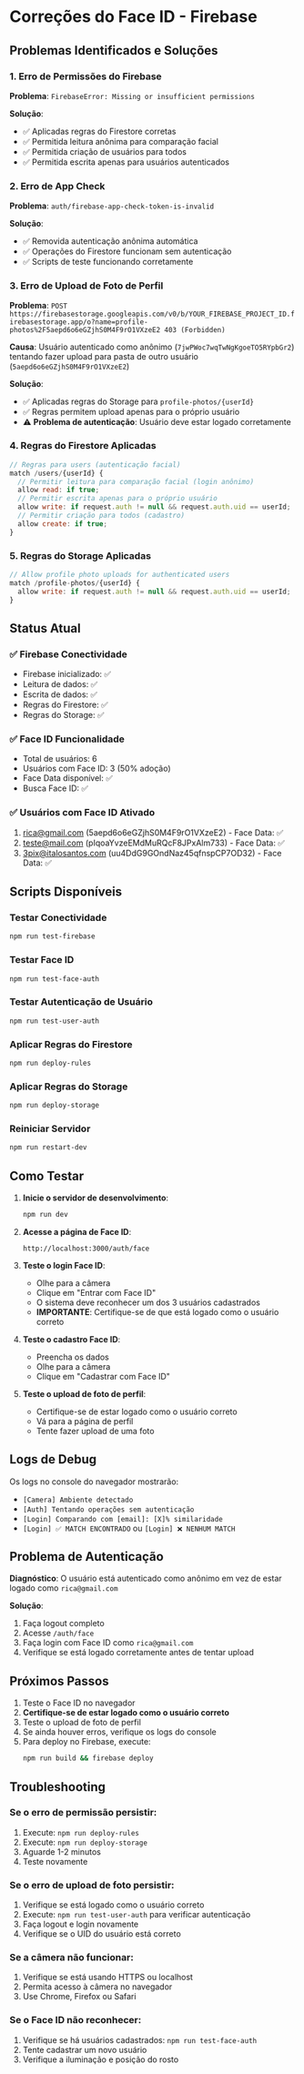 # Correções do Face ID - Firebase

## Problemas Identificados e Soluções

### 1. Erro de Permissões do Firebase
**Problema**: `FirebaseError: Missing or insufficient permissions`

**Solução**: 
- ✅ Aplicadas regras do Firestore corretas
- ✅ Permitida leitura anônima para comparação facial
- ✅ Permitida criação de usuários para todos
- ✅ Permitida escrita apenas para usuários autenticados

### 2. Erro de App Check
**Problema**: `auth/firebase-app-check-token-is-invalid`

**Solução**:
- ✅ Removida autenticação anônima automática
- ✅ Operações do Firestore funcionam sem autenticação
- ✅ Scripts de teste funcionando corretamente

### 3. Erro de Upload de Foto de Perfil
**Problema**: `POST https://firebasestorage.googleapis.com/v0/b/YOUR_FIREBASE_PROJECT_ID.firebasestorage.app/o?name=profile-photos%2F5aepd6o6eGZjhS0M4F9rO1VXzeE2 403 (Forbidden)`

**Causa**: Usuário autenticado como anônimo (`7jwPWoc7wqTwNgKgoeTO5RYpbGr2`) tentando fazer upload para pasta de outro usuário (`5aepd6o6eGZjhS0M4F9rO1VXzeE2`)

**Solução**:
- ✅ Aplicadas regras do Storage para `profile-photos/{userId}`
- ✅ Regras permitem upload apenas para o próprio usuário
- ⚠️ **Problema de autenticação**: Usuário deve estar logado corretamente

### 4. Regras do Firestore Aplicadas
```javascript
// Regras para users (autenticação facial)
match /users/{userId} {
  // Permitir leitura para comparação facial (login anônimo)
  allow read: if true;
  // Permitir escrita apenas para o próprio usuário
  allow write: if request.auth != null && request.auth.uid == userId;
  // Permitir criação para todos (cadastro)
  allow create: if true;
}
```

### 5. Regras do Storage Aplicadas
```javascript
// Allow profile photo uploads for authenticated users
match /profile-photos/{userId} {
  allow write: if request.auth != null && request.auth.uid == userId;
}
```

## Status Atual

### ✅ Firebase Conectividade
- Firebase inicializado: ✅
- Leitura de dados: ✅
- Escrita de dados: ✅
- Regras do Firestore: ✅
- Regras do Storage: ✅

### ✅ Face ID Funcionalidade
- Total de usuários: 6
- Usuários com Face ID: 3 (50% adoção)
- Face Data disponível: ✅
- Busca Face ID: ✅

### ✅ Usuários com Face ID Ativado
1. rica@gmail.com (5aepd6o6eGZjhS0M4F9rO1VXzeE2) - Face Data: ✅
2. teste@mail.com (pIqoaYvzeEMdMuRQcF8JPxAlm733) - Face Data: ✅
3. 3pix@italosantos.com (uu4DdG9GOndNaz45qfnspCP7OD32) - Face Data: ✅

## Scripts Disponíveis

### Testar Conectividade
```bash
npm run test-firebase
```

### Testar Face ID
```bash
npm run test-face-auth
```

### Testar Autenticação de Usuário
```bash
npm run test-user-auth
```

### Aplicar Regras do Firestore
```bash
npm run deploy-rules
```

### Aplicar Regras do Storage
```bash
npm run deploy-storage
```

### Reiniciar Servidor
```bash
npm run restart-dev
```

## Como Testar

1. **Inicie o servidor de desenvolvimento**:
   ```bash
   npm run dev
   ```

2. **Acesse a página de Face ID**:
   ```
   http://localhost:3000/auth/face
   ```

3. **Teste o login Face ID**:
   - Olhe para a câmera
   - Clique em "Entrar com Face ID"
   - O sistema deve reconhecer um dos 3 usuários cadastrados
   - **IMPORTANTE**: Certifique-se de que está logado como o usuário correto

4. **Teste o cadastro Face ID**:
   - Preencha os dados
   - Olhe para a câmera
   - Clique em "Cadastrar com Face ID"

5. **Teste o upload de foto de perfil**:
   - Certifique-se de estar logado como o usuário correto
   - Vá para a página de perfil
   - Tente fazer upload de uma foto

## Logs de Debug

Os logs no console do navegador mostrarão:
- `[Camera] Ambiente detectado`
- `[Auth] Tentando operações sem autenticação`
- `[Login] Comparando com [email]: [X]% similaridade`
- `[Login] ✅ MATCH ENCONTRADO` ou `[Login] ❌ NENHUM MATCH`

## Problema de Autenticação

**Diagnóstico**: O usuário está autenticado como anônimo em vez de estar logado como `rica@gmail.com`

**Solução**:
1. Faça logout completo
2. Acesse `/auth/face`
3. Faça login com Face ID como `rica@gmail.com`
4. Verifique se está logado corretamente antes de tentar upload

## Próximos Passos

1. Teste o Face ID no navegador
2. **Certifique-se de estar logado como o usuário correto**
3. Teste o upload de foto de perfil
4. Se ainda houver erros, verifique os logs do console
5. Para deploy no Firebase, execute:
   ```bash
   npm run build && firebase deploy
   ```

## Troubleshooting

### Se o erro de permissão persistir:
1. Execute: `npm run deploy-rules`
2. Execute: `npm run deploy-storage`
3. Aguarde 1-2 minutos
4. Teste novamente

### Se o erro de upload de foto persistir:
1. Verifique se está logado como o usuário correto
2. Execute: `npm run test-user-auth` para verificar autenticação
3. Faça logout e login novamente
4. Verifique se o UID do usuário está correto

### Se a câmera não funcionar:
1. Verifique se está usando HTTPS ou localhost
2. Permita acesso à câmera no navegador
3. Use Chrome, Firefox ou Safari

### Se o Face ID não reconhecer:
1. Verifique se há usuários cadastrados: `npm run test-face-auth`
2. Tente cadastrar um novo usuário
3. Verifique a iluminação e posição do rosto
